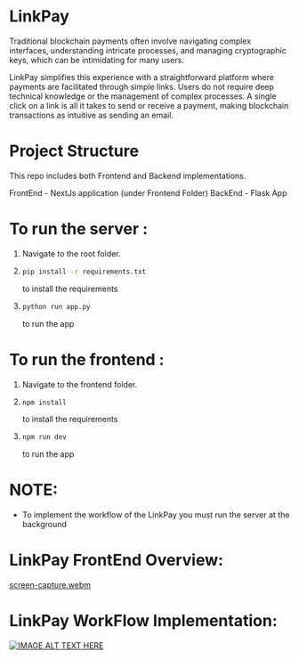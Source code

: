 # LinkPay
Traditional blockchain payments often involve navigating complex interfaces, understanding intricate processes, and managing cryptographic keys, which can be intimidating for many users.

LinkPay simplifies this experience with a straightforward platform where payments are facilitated through simple links. Users do not require deep technical knowledge or the management of complex processes. A single click on a link is all it takes to send or receive a payment, making blockchain transactions as intuitive as sending an email.

# Project Structure
This repo includes both Frontend and Backend implementations.

FrontEnd - NextJs application (under Frontend Folder)
BackEnd  - Flask App 

# To run the server :

1. Navigate to the root folder.
   
2. ```bash
   pip install -r requirements.txt
   ```
   to install the requirements
   
3. ```bash
   python run app.py
   ```
   to run the app

# To run the frontend :

1. Navigate to the frontend folder.
   
2. ```bash
   npm install
   ```
   to install the requirements
   
3. ```bash
   npm run dev
   ```
   to run 
the app

# NOTE:
-   To implement the workflow of the LinkPay you must run the server at the background

# LinkPay FrontEnd Overview:
[screen-capture.webm](https://github.com/toastx/LinkPay/assets/108117611/9719272b-57d1-49a3-b331-f7f19ec4c6a0)

# LinkPay WorkFlow Implementation:
[![IMAGE ALT TEXT HERE](https://www.youtube.com/watch?v=gy6E6-ZgrxE/0.jpg)]([https://www.youtube.com/watch?v=YOUTUBE_VIDEO_ID_HERE](https://www.youtube.com/watch?v=gy6E6-ZgrxE))


